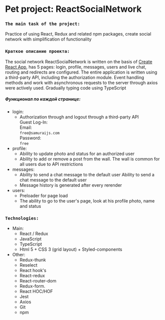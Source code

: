 # Pet project: ReactSocialNetwork

### `The main task of the project:`
Practice of using React, Redux and related npm packages, create social network with simplification of functionality
### `Краткое описание проекта:`
The social network ReactSocialNetwork is written on the basis of [Create React App](https://github.com/facebook/create-react-app),  has 5 pages: login, profile, messages, users and live chat, routing and redirects are configured. The entire application is written using a third-party API, including the authorization module. Event handling methods and work with asynchronous requests to the server through axios were actively used. Gradually typing code using TypeScript

##### Функционал по каждой странице:
* login:
    * Authorization through and logout through a third-party API <br/>
      Guest Log-In:<br/>
      Email: <br/>
      `free@samuraijs.com` <br/>
      Password: <br/>
      `free`
* profile:
    * Ability to update photo and status for an authorized user
    * Ability to add or remove a post from the wall. The wall is common for all users due to API restrictions
* messages:
    * Ability to send a chat message to the default user Ability to send a chat message to the default user
    * Message history is generated after every rerender
* users:
    * Preloader for page load
    * The ability to go to the user's page, look at his profile photo, name and status

### `Technologies:`
- Main:
    - React / Redux
    - JavaScript
    - TypeScript
    - Html 5 + CSS 3 (grid layout) + Styled-components
- Other:
    - Redux-thunk
    - Reselect
    - React hook's
    - React-redux
    - React-router-dom
    - Redux-form.
    - React HOC/HOF
    - Jest
    - Axios
    - Git
    - npm